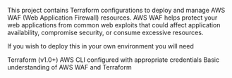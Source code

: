 This project contains Terraform configurations to deploy and manage AWS WAF (Web Application Firewall) resources. AWS WAF helps protect your web applications from common web exploits that could affect application availability, compromise security, or consume excessive resources.

If you wish to deploy this in your own environment you will need

Terraform (v1.0+)
AWS CLI configured with appropriate credentials
Basic understanding of AWS WAF and Terraform